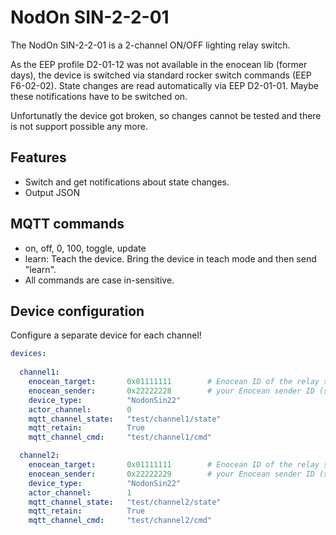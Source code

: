 # NodOn SIN-2-2-01

The NodOn SIN-2-2-01 is a 2-channel ON/OFF lighting relay switch.

As the EEP profile D2-01-12 was not available in the enocean lib (former days),
the device is switched via standard rocker switch commands (EEP F6-02-02).
State changes are read automatically via EEP D2-01-01. 
Maybe these notifications have to be switched on. 

Unfortunatly the device got broken, so changes cannot be tested and there is not support possible any more. 

## Features
- Switch and get notifications about state changes.
- Output JSON

## MQTT commands

- on, off, 0, 100, toggle, update
- learn: Teach the device. Bring the device in teach mode and then send "learn".
- All commands are case in-sensitive.

## Device configuration

Configure a separate device for each channel!

```yaml
devices:
  
  channel1:
    enocean_target:       0x01111111        # Enocean ID of the relay switch
    enocean_sender:       0x22222228        # your Enocean sender ID (specific to you USB device!)
    device_type:          "NodonSin22"
    actor_channel:        0
    mqtt_channel_state:   "test/channel1/state"
    mqtt_retain:          True
    mqtt_channel_cmd:     "test/channel1/cmd"

  channel2:
    enocean_target:       0x01111111        # Enocean ID of the relay switch
    enocean_sender:       0x22222229        # your Enocean sender ID (specific to you USB device!)
    device_type:          "NodonSin22"
    actor_channel:        1
    mqtt_channel_state:   "test/channel2/state"
    mqtt_retain:          True
    mqtt_channel_cmd:     "test/channel2/cmd"
```

